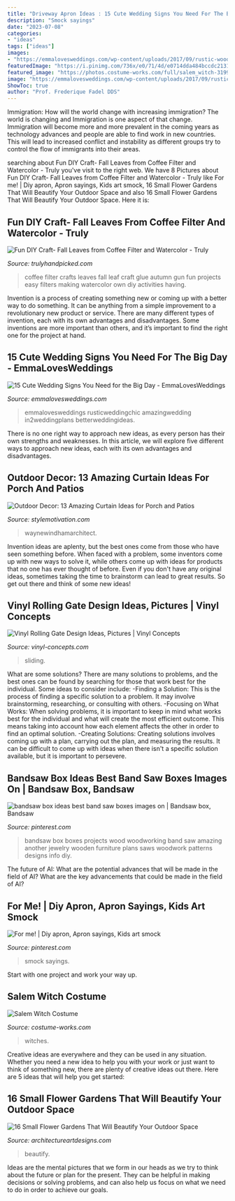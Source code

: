 ```yaml
---
title: "Driveway Apron Ideas : 15 Cute Wedding Signs You Need For The Big Day"
description: "Smock sayings"
date: "2023-07-08"
categories:
- "ideas"
tags: ["ideas"]
images:
- "https://emmalovesweddings.com/wp-content/uploads/2017/09/rustic-wooden-wedding-sign-for-ceremony-560x839.jpg"
featuredImage: "https://i.pinimg.com/736x/e0/71/4d/e0714dda484bccdc2131c666b12c794e.jpg"
featured_image: "https://photos.costume-works.com/full/salem_witch-31992-1.jpg"
image: "https://emmalovesweddings.com/wp-content/uploads/2017/09/rustic-wooden-wedding-sign-for-ceremony-560x839.jpg"
ShowToc: true
author: "Prof. Frederique Fadel DDS"
---
```



Immigration: How will the world change with increasing immigration?
The world is changing and Immigration is one aspect of that change. Immigration will become more and more prevalent in the coming years as technology advances and people are able to find work in new countries. This will lead to increased conflict and instability as different groups try to control the flow of immigrants into their areas.

	

		
searching about Fun DIY Craft- Fall Leaves from Coffee Filter and Watercolor - Truly you've visit to the right web. We have 8 Pictures about Fun DIY Craft- Fall Leaves from Coffee Filter and Watercolor - Truly like For me! | Diy apron, Apron sayings, Kids art smock, 16 Small Flower Gardens That Will Beautify Your Outdoor Space and also 16 Small Flower Gardens That Will Beautify Your Outdoor Space. Here it is:
		
    
## Fun DIY Craft- Fall Leaves From Coffee Filter And Watercolor - Truly

<img loading=lazy src="https://trulyhandpicked.com/wp-content/uploads/2019/02/having-fun-at-home-making-our-own-fall-leaves-coffee-filter-and-glue-gun-style-15511642734ngk8.jpg" onerror="this.onerror=null;this.src='https://tse3.mm.bing.net/th?id=OIP.K_PDMq1Xu0ja-qMTuafmdAHaFj&amp;pid=15.1';" alt="Fun DIY Craft- Fall Leaves from Coffee Filter and Watercolor - Truly">

_Source: trulyhandpicked.com_

>coffee filter crafts leaves fall leaf craft glue autumn gun fun projects easy filters making watercolor own diy activities having. 

	

Invention is a process of creating something new or coming up with a better way to do something. It can be anything from a simple improvement to a revolutionary new product or service. There are many different types of invention, each with its own advantages and disadvantages. Some inventions are more important than others, and it’s important to find the right one for the project at hand.

    
## 15 Cute Wedding Signs You Need For The Big Day - EmmaLovesWeddings

<img loading=lazy src="https://emmalovesweddings.com/wp-content/uploads/2017/09/rustic-wooden-wedding-sign-for-ceremony-560x839.jpg" onerror="this.onerror=null;this.src='https://tse3.mm.bing.net/th?id=OIP.VwubhsIB2bKNY3lwKouF-AHaLG&amp;pid=15.1';" alt="15 Cute Wedding Signs You Need for the Big Day - EmmaLovesWeddings">

_Source: emmalovesweddings.com_

>emmalovesweddings rusticweddingchic amazingwedding in2weddingplans betterweddingideas. 

	

There is no one right way to approach new ideas, as every person has their own strengths and weaknesses. In this article, we will explore five different ways to approach new ideas, each with its own advantages and disadvantages.

    
## Outdoor Decor: 13 Amazing Curtain Ideas For Porch And Patios

<img loading=lazy src="https://stylemotivation.com/wp-content/uploads/2020/02/13-outdoor-curtain-ideas-homebnc.jpg" onerror="this.onerror=null;this.src='https://tse3.mm.bing.net/th?id=OIP.OeKbnHB8F_fVa3qmXHldNgHaJQ&amp;pid=15.1';" alt="Outdoor Decor: 13 Amazing Curtain Ideas for Porch and Patios">

_Source: stylemotivation.com_

>waynewindhamarchitect. 

	

Invention ideas are aplenty, but the best ones come from those who have seen something before. When faced with a problem, some inventors come up with new ways to solve it, while others come up with ideas for products that no one has ever thought of before. Even if you don't have any original ideas, sometimes taking the time to brainstorm can lead to great results. So get out there and think of some new ideas!

    
## Vinyl Rolling Gate Design Ideas, Pictures | Vinyl Concepts

<img loading=lazy src="https://vinyl-concepts.com/wp-content/uploads/2016/06/vinyl-rolling-gate-05.jpg" onerror="this.onerror=null;this.src='https://tse4.mm.bing.net/th?id=OIP.lvny5CMbeXWhBy9mUCbh0QHaFj&amp;pid=15.1';" alt="Vinyl Rolling Gate Design Ideas, Pictures | Vinyl Concepts">

_Source: vinyl-concepts.com_

>sliding. 

	

What are some solutions?
There are many solutions to problems, and the best ones can be found by searching for those that work best for the individual. Some ideas to consider include: 
-Finding a Solution: This is the process of finding a specific solution to a problem. It may involve brainstorming, researching, or consulting with others. 
-Focusing on What Works: When solving problems, it is important to keep in mind what works best for the individual and what will create the most efficient outcome. This means taking into account how each element affects the other in order to find an optimal solution. 
-Creating Solutions: Creating solutions involves coming up with a plan, carrying out the plan, and measuring the results. It can be difficult to come up with ideas when there isn't a specific solution available, but it is important to persevere.

    
## Bandsaw Box Ideas Best Band Saw Boxes Images On | Bandsaw Box, Bandsaw

<img loading=lazy src="https://i.pinimg.com/736x/e0/71/4d/e0714dda484bccdc2131c666b12c794e.jpg" onerror="this.onerror=null;this.src='https://tse1.mm.bing.net/th?id=OIP.O-nJCC0btQlc5HgNuOUfCwHaJ3&amp;pid=15.1';" alt="bandsaw box ideas best band saw boxes images on | Bandsaw box, Bandsaw">

_Source: pinterest.com_

>bandsaw box boxes projects wood woodworking band saw amazing another jewelry wooden furniture plans saws woodwork patterns designs info diy. 

	

The future of AI: What are the potential advances that will be made in the field of AI?
What are the key advancements that could be made in the field of AI?

    
## For Me! | Diy Apron, Apron Sayings, Kids Art Smock

<img loading=lazy src="https://i.pinimg.com/736x/06/20/85/0620855cb7b116fdb18888d91ad28bc2.jpg" onerror="this.onerror=null;this.src='https://tse3.mm.bing.net/th?id=OIP.HWvQrsfNaTb95aPaO3P1sQHaLk&amp;pid=15.1';" alt="For me! | Diy apron, Apron sayings, Kids art smock">

_Source: pinterest.com_

>smock sayings. 

	

Start with one project and work your way up.

    
## Salem Witch Costume

<img loading=lazy src="https://photos.costume-works.com/full/salem_witch-31992-1.jpg" onerror="this.onerror=null;this.src='https://tse4.mm.bing.net/th?id=OIP.T6B8nfreTGJ69PHkesoM5AHaL3&amp;pid=15.1';" alt="Salem Witch Costume">

_Source: costume-works.com_

>witches. 

	

Creative ideas are everywhere and they can be used in any situation. Whether you need a new idea to help you with your work or just want to think of something new, there are plenty of creative ideas out there. Here are 5 ideas that will help you get started: 

    
## 16 Small Flower Gardens That Will Beautify Your Outdoor Space

<img loading=lazy src="https://www.architectureartdesigns.com/wp-content/uploads/2017/03/12-22.jpg" onerror="this.onerror=null;this.src='https://tse2.mm.bing.net/th?id=OIP.zkt3u0rbWj1cCfM9QbLvBAHaFj&amp;pid=15.1';" alt="16 Small Flower Gardens That Will Beautify Your Outdoor Space">

_Source: architectureartdesigns.com_

>beautify. 

	

Ideas are the mental pictures that we form in our heads as we try to think about the future or plan for the present. They can be helpful in making decisions or solving problems, and can also help us focus on what we need to do in order to achieve our goals.

